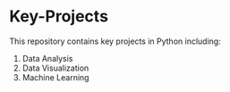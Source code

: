 # Key-Projects
This repository contains key projects in Python including:
1. Data Analysis
2. Data Visualization
3. Machine Learning
